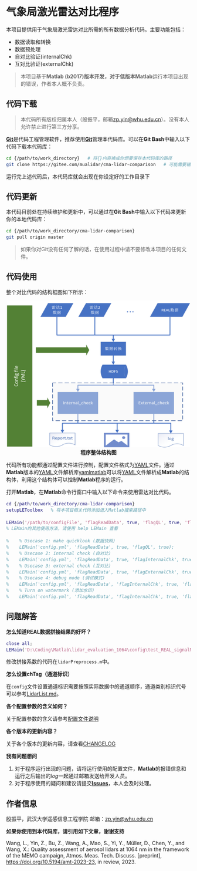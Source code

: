 # 气象局激光雷达对比程序

本项目提供用于气象局激光雷达对比所需的所有数据分析代码。主要功能包括：

- 数据读取和转换
- 数据预处理
- 自对比验证(internalChk)
- 互对比验证(externalChk)

> 本项目基于**Matlab (b2017)**版本开发，对于低版本**Matlab**运行本项目出现的错误，作者本人概不负责。

## 代码下载

> 本代码所有版权归属本人（殷振平，邮箱<zp.yin@whu.edu.cn>）。没有本人允许禁止进行第三方分享。

[**Git**][1]是代码工程管理软件，推荐使用[**Git**][1]管理本代码库。可以在**Git Bash**中输入以下代码下载本代码库：

```bash
cd {/path/to/work_directory}   # 将{}内容换成你想要保存本代码库的路径
git clone https://gitee.com/mualidar/cma-lidar-comparison   # 可能需要输入你的Gitee账号和密码
```

运行完上述代码后，本代码库就会出现在你设定好的工作目录下

## 代码更新

本代码目前处在持续维护和更新中，可以通过在**Git Bash**中输入以下代码来更新你的本地代码库：

```bash
cd {/path/to/work_directory/cma-lidar-comparison}
git pull origin master
```

> 如果你对Git没有任何了解的话，在使用过程中请不要修改本项目的任何文件。

## 代码使用

整个对比代码的结构框图如下所示：

<p align='center'>
<img src='./image/程序整体结构图.png', width=500, height=400, lat='结构图'>
<br>
<b>程序整体结构图</b>

代码所有功能都通过配置文件进行控制，配置文件格式为[YAML][2]文件。通过**Matlab**版本的[YAML][2]文件解析库[yamlmatlab][3]可以将[YAML][2]文件解析成**Matlab**的结构体，利用这个结构体可以控制**Matlab**程序的运行。

打开**Matlab**，在**Matlab**命令行窗口中输入以下命令来使用雷达对比代码。

```matlab
cd {/path/to/work_directory/cma-lidar-comparison}
setupLEToolbox   % 将本项目相关代码添加进入Matlab搜索路径中

LEMain('/path/to/configFile', 'flagReadData', true, 'flagQL', true, 'flagDebug', false);   % 显示雷达数据快照，其中注意设置config文件的绝对路径
% LEMain的其他使用方法，请使用 help LEMain 查看

%    % Usecase 1: make quicklook (数据快照)
%    LEMain('config.yml', 'flagReadData', true, 'flagQL', true);
%    % Usecase 2: internal check (自对比)
%    LEMain('config.yml', 'flagReadData', true, 'flagInternalChk', true);
%    % Usecase 3: external check (互对比)
%    LEMain('config.yml', 'flagReadData', true, 'flagExternalChk', true);
%    % Usecase 4: debug mode (调试模式)
%    LEMain('config.yml', 'flagReadData', 'flagInternalChk', true, 'flagDebug', true);
%    % Turn on watermark (添加水印)
%    LEMain('config.yml', 'flagReadData', 'flagInternalChk', true, 'flagWaterMark', true);

```

## 问题解答

**怎么知道REAL数据拼接结果的好坏？**

```matlab
close all;
LEMain('D:\Coding\Matlab\lidar_evaluation_1064\config\test_REAL_signalMerge_config.yml', 'flagReadData', true, 'flagDebug', true, 'flagQL', true);
```

修改拼接系数的代码在`lidarPreprocess.m`中。

**怎么设置chTag（通道标识）**

在`config`文件设置通道标识需要按照实际数据中的通道顺序，通道类别标识代号可以参考[LidarList.md](./docs/lidarList.md)。

**各个配置参数的含义如何？**

关于配置参数的含义请参考[配置文件说明](./docs/配置文件说明.md)

**各个版本的更新内容？**

关于各个版本的更新内容，请查看[CHANGELOG](CHANGELOG)

**我有问题想问**

1. 对于程序运行出现的问题，请将运行使用的配置文件，**Matlab**的报错信息和运行之后输出的*log*一起通过邮箱发送给开发人员。
2. 对于程序使用的疑问和建议请提交[**Issues**](https://gitee.com/mualidar/cma-lidar-comparison/issues)，本人会及时处理。

## 作者信息

殷振平，武汉大学遥感信息工程学院
邮箱：zp.yin@whu.edu.cn

**如果你使用到本代码库，请引用如下文章，谢谢支持**

Wang, L., Yin, Z., Bu, Z., Wang, A., Mao, S., Yi, Y., Müller, D., Chen, Y., and Wang, X.: Quality assessment of aerosol lidars at 1064 nm in the framework of the MEMO campaign, Atmos. Meas. Tech. Discuss. [preprint], https://doi.org/10.5194/amt-2023-23, in review, 2023.

[1]: https://git-scm.com/downloads
[2]: https://yaml.org/
[3]: https://code.google.com/archive/p/yamlmatlab/